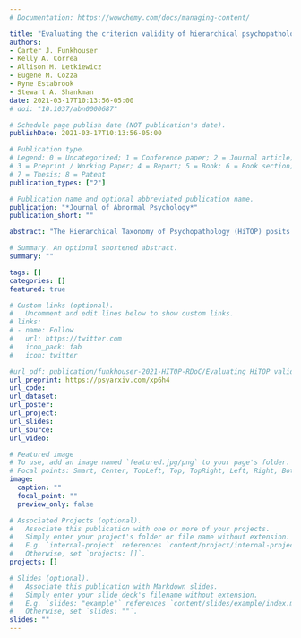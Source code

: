 ```yaml
---
# Documentation: https://wowchemy.com/docs/managing-content/

title: "Evaluating the criterion validity of hierarchical psychopathology dimensions across models: Familial aggregation and associations with Research Domain Criteria (sub)constructs"
authors:
- Carter J. Funkhouser
- Kelly A. Correa
- Allison M. Letkiewicz
- Eugene M. Cozza
- Ryne Estabrook
- Stewart A. Shankman
date: 2021-03-17T10:13:56-05:00
# doi: "10.1037/abn0000687"

# Schedule page publish date (NOT publication's date).
publishDate: 2021-03-17T10:13:56-05:00

# Publication type.
# Legend: 0 = Uncategorized; 1 = Conference paper; 2 = Journal article;
# 3 = Preprint / Working Paper; 4 = Report; 5 = Book; 6 = Book section;
# 7 = Thesis; 8 = Patent
publication_types: ["2"]

# Publication name and optional abbreviated publication name.
publication: "*Journal of Abnormal Psychology*"
publication_short: ""

abstract: "The Hierarchical Taxonomy of Psychopathology (HiTOP) posits that psychopathology is a hierarchy of correlated dimensions. Numerous studies have examined the validity of these dimensions using bifactor models, in which each disorder loads onto both a general and specific factor (e.g., internalizing, externalizing). Although bifactor models tend to fit better than alternative models, concerns have been raised about bifactor model selection, factor reliability, and interpretability. Therefore, we compared the reliability and validity of several higher-order HiTOP dimensions between bifactor and correlated factor models using familial aggregation and associations with Research Domain Criteria (RDoC) (sub)constructs as validators. Lifetime psychopathology was assessed in a community sample (N=504) using dimensional disorder severity scales calculated from semi-structured interview data. A series of unidimensional, correlated factor, and bifactor models were fit to model several HiTOP dimensions. A bifactor model with two specific factors (internalizing and disinhibited externalizing) and a correlated two-factor model provided the best fit to the data. HiTOP dimensions had adequate reliability in the correlated factor model, but suboptimal reliability in the bifactor model. The disinhibited externalizing dimension was highly correlated across the two models and was familial, yet largely unrelated to RDoC (sub)constructs in both models. The internalizing dimension in the correlated factor model and the general factor in the bifactor model were highly correlated and had similar validity patterns, suggesting the general factor was largely redundant with the internalizing dimension in the correlated factor model. These findings support concerns about the interpretability of psychopathology dimensions in bifactor models."

# Summary. An optional shortened abstract.
summary: ""

tags: []
categories: []
featured: true

# Custom links (optional).
#   Uncomment and edit lines below to show custom links.
# links:
# - name: Follow
#   url: https://twitter.com
#   icon_pack: fab
#   icon: twitter

#url_pdf: publication/funkhouser-2021-HITOP-RDoC/Evaluating HiTOP validity across models.pdf
url_preprint: https://psyarxiv.com/xp6h4
url_code:
url_dataset:
url_poster:
url_project:
url_slides:
url_source:
url_video:

# Featured image
# To use, add an image named `featured.jpg/png` to your page's folder. 
# Focal points: Smart, Center, TopLeft, Top, TopRight, Left, Right, BottomLeft, Bottom, BottomRight.
image:
  caption: ""
  focal_point: ""
  preview_only: false

# Associated Projects (optional).
#   Associate this publication with one or more of your projects.
#   Simply enter your project's folder or file name without extension.
#   E.g. `internal-project` references `content/project/internal-project/index.md`.
#   Otherwise, set `projects: []`.
projects: []

# Slides (optional).
#   Associate this publication with Markdown slides.
#   Simply enter your slide deck's filename without extension.
#   E.g. `slides: "example"` references `content/slides/example/index.md`.
#   Otherwise, set `slides: ""`.
slides: ""
---
```

